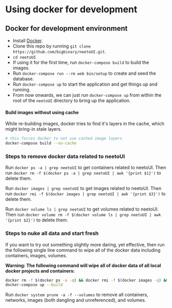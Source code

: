 # Using docker for development

## Docker for development environment

- Install [Docker](https://docs.docker.com/get-docker/).
- Clone this repo by running `git clone https://github.com/bigbinary/neetoUI.git`.
- `cd neetoUI`
- If using it for the first time, run `docker-compose build` to build the images.
- Run `docker-compose run --rm web bin/setup` to create and seed the database.
- Run `docker-compose up` to start the application and get things up and running.
- From now onwards, we can just run `docker-compose up` from within the root of the `neetoUI` directory to bring up the application.

#### Build images without using cache

While re-building images, docker tries to find it's layers in the cache, which might bring-in stale layers.

```bash
# this forces docker to not use cached image layers
docker-compose build --no-cache
```

### Steps to remove docker data related to neetoUI

Run `docker ps -a | grep neetoUI` to get containers related to neetoUI. Then run `docker rm -f $(docker ps -a | grep neetoUI | awk '{print $1}')` to delete them.

Run `docker images | grep neetoUI` to get images related to neetoUI. Then run `docker rmi -f $(docker images | grep neetoUI | awk '{print $3}')` to delete them.

Run `docker volume ls | grep neetoUI` to get volumes related to neetoUI. Then run `docker volume rm -f $(docker volume ls | grep neetoUI | awk '{print $2}')` to delete them.

### Steps to nuke all data and start fresh

If you want to try out something slightly more daring, yet effective, then run the following single line command to wipe all of the docker data including containers, images, volumes.

**Warning: The following command will wipe all of docker data of all local docker projects and containers:**

```bash
docker rm -f $(docker ps -a -q) && docker rmi -f $(docker images -q) && docker volume rm -f $(docker volume ls -q)
docker-compose up --build
```

Run `docker system prune -a -f --volumes` to remove all containers, networks, images (both dangling and unreferenced), and volumes.
